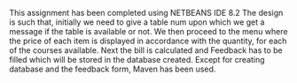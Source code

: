 This assignment has been completed using NETBEANS IDE 8.2
The design is such that, initially we need to give a table num upon which we get a message if the table is available or not. 
We then proceed to the menu where the price of each item is displayed in accordance with the quantity, for each of the courses available.
Next the bill is calculated and Feedback has to be filled which will be stored in the database created.
Except for creating database and the feedback form, Maven has been used.
